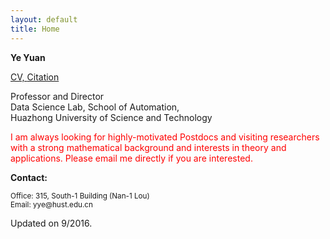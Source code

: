 ```yaml
---
layout: default
title: Home
---
```

<b>Ye Yuan</b>

<a href="https://hybrid.eecs.berkeley.edu/~yeyuan/cv_yeyuan_2016.pdf">CV, <a href="https://scholar.google.com/citations?user=Jhj7LZUAAAAJ&hl=en">Citation</a>

<p>Professor and Director<br  />
Data Science Lab, School of Automation,<br  /> 
Huazhong University of Science and Technology </p>
<!--Department of Electrical Engineering and Computer Sciences<br  />-->
<!--University of California, Berkeley <br  />-->
<!--Advisor: <a href="http://www.eecs.berkeley.edu/~tomlin">Professor Claire J. Tomlin</a></p>-->


<!--<b>News:</b>-->


<!--<p><small>[Jan 20, 2016] Our paper: “Network identifiability from intrinsic noise,” was accepted by IEEE Transactions on Automatic Control. </small></p>-->



<p><font color="red"> I am always looking for highly-motivated Postdocs and visiting researchers with a strong mathematical background and interests in theory and applications. Please email me directly if you are interested. </font></p>



<b>Contact:</b>

<p><small>Office: 315, South-1 Building (Nan-1 Lou) <br  />
Email: yye@hust.edu.cn</small></p>



<span class="footercued">
Updated on 9/2016.<br />
<span>


<script type="text/javascript" id="clustrmaps" src="//cdn.clustrmaps.com/map_v2.js?u=7Veh&d=yguR5_G3NUuhN_gFSGtzaYE7LKn1yFCyVuc9_ytJA_o"></script>
